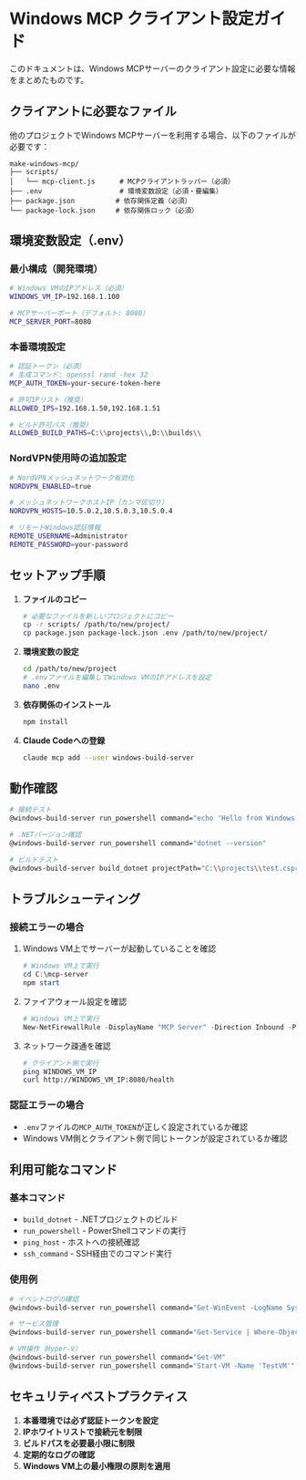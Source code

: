 # Windows MCP クライアント設定ガイド

このドキュメントは、Windows MCPサーバーのクライアント設定に必要な情報をまとめたものです。

## クライアントに必要なファイル

他のプロジェクトでWindows MCPサーバーを利用する場合、以下のファイルが必要です：

```
make-windows-mcp/
├── scripts/
│   └── mcp-client.js      # MCPクライアントラッパー（必須）
├── .env                   # 環境変数設定（必須・要編集）
├── package.json          # 依存関係定義（必須）
└── package-lock.json     # 依存関係ロック（必須）
```

## 環境変数設定（.env）

### 最小構成（開発環境）
```bash
# Windows VMのIPアドレス（必須）
WINDOWS_VM_IP=192.168.1.100

# MCPサーバーポート（デフォルト: 8080）
MCP_SERVER_PORT=8080
```

### 本番環境設定
```bash
# 認証トークン（必須）
# 生成コマンド: openssl rand -hex 32
MCP_AUTH_TOKEN=your-secure-token-here

# 許可IPリスト（推奨）
ALLOWED_IPS=192.168.1.50,192.168.1.51

# ビルド許可パス（推奨）
ALLOWED_BUILD_PATHS=C:\\projects\\,D:\\builds\\
```

### NordVPN使用時の追加設定
```bash
# NordVPNメッシュネットワーク有効化
NORDVPN_ENABLED=true

# メッシュネットワークホストIP（カンマ区切り）
NORDVPN_HOSTS=10.5.0.2,10.5.0.3,10.5.0.4

# リモートWindows認証情報
REMOTE_USERNAME=Administrator
REMOTE_PASSWORD=your-password
```

## セットアップ手順

1. **ファイルのコピー**
   ```bash
   # 必要なファイルを新しいプロジェクトにコピー
   cp -r scripts/ /path/to/new/project/
   cp package.json package-lock.json .env /path/to/new/project/
   ```

2. **環境変数の設定**
   ```bash
   cd /path/to/new/project
   # .envファイルを編集してWindows VMのIPアドレスを設定
   nano .env
   ```

3. **依存関係のインストール**
   ```bash
   npm install
   ```

4. **Claude Codeへの登録**
   ```bash
   claude mcp add --user windows-build-server
   ```

## 動作確認

```bash
# 接続テスト
@windows-build-server run_powershell command="echo 'Hello from Windows'"

# .NETバージョン確認
@windows-build-server run_powershell command="dotnet --version"

# ビルドテスト
@windows-build-server build_dotnet projectPath="C:\\projects\\test.csproj"
```

## トラブルシューティング

### 接続エラーの場合
1. Windows VM上でサーバーが起動していることを確認
   ```powershell
   # Windows VM上で実行
   cd C:\mcp-server
   npm start
   ```

2. ファイアウォール設定を確認
   ```powershell
   # Windows VM上で実行
   New-NetFirewallRule -DisplayName "MCP Server" -Direction Inbound -Protocol TCP -LocalPort 8080 -Action Allow
   ```

3. ネットワーク疎通を確認
   ```bash
   # クライアント側で実行
   ping WINDOWS_VM_IP
   curl http://WINDOWS_VM_IP:8080/health
   ```

### 認証エラーの場合
- `.env`ファイルの`MCP_AUTH_TOKEN`が正しく設定されているか確認
- Windows VM側とクライアント側で同じトークンが設定されているか確認

## 利用可能なコマンド

### 基本コマンド
- `build_dotnet` - .NETプロジェクトのビルド
- `run_powershell` - PowerShellコマンドの実行
- `ping_host` - ホストへの接続確認
- `ssh_command` - SSH経由でのコマンド実行

### 使用例
```bash
# イベントログの確認
@windows-build-server run_powershell command="Get-WinEvent -LogName System -MaxEvents 10"

# サービス管理
@windows-build-server run_powershell command="Get-Service | Where-Object Status -eq 'Running'"

# VM操作（Hyper-V）
@windows-build-server run_powershell command="Get-VM"
@windows-build-server run_powershell command="Start-VM -Name 'TestVM'"
```

## セキュリティベストプラクティス

1. **本番環境では必ず認証トークンを設定**
2. **IPホワイトリストで接続元を制限**
3. **ビルドパスを必要最小限に制限**
4. **定期的なログの確認**
5. **Windows VM上の最小権限の原則を適用**
